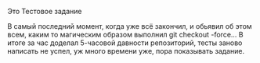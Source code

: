Это Тестовое задание

В самый последний момент, когда уже всё закончил, и обьявил об этом всем, каким то магическим образом выполнил git checkout -force... 
В итоге за час доделал 5-часовой давности репозиторий, тесты заново написать не успел, уж много времени уже, пора показывать задание. 


